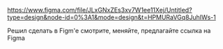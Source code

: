 https://www.figma.com/file/JLxGNxZEs3xv7W1ee11Xej/Untitled?type=design&node-id=0%3A1&mode=design&t=HPMURaVGq8JuhIWs-1

Решил сделать в Figm'e смотрите, меняйте, предлагайте
ссылка на Figma
